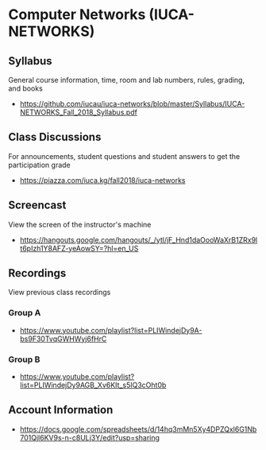 # Computer Networks (IUCA-NETWORKS)

## Syllabus

General course information, time, room and lab numbers, rules, grading, and
books

* <https://github.com/iucau/iuca-networks/blob/master/Syllabus/IUCA-NETWORKS_Fall_2018_Syllabus.pdf>

## Class Discussions

For announcements, student questions and student answers to get the
participation grade

* <https://piazza.com/iuca.kg/fall2018/iuca-networks>

## Screencast

View the screen of the instructor's machine

* <https://hangouts.google.com/hangouts/_/ytl/jF_Hnd1daOooWaXrB1ZRx9lt6pIzh1Y8AFZ-yeAowSY=?hl=en_US>

## Recordings

View previous class recordings

### Group A

* <https://www.youtube.com/playlist?list=PLIWindejDy9A-bs9F30TvqGWHWyj6fHrC>

### Group B

* <https://www.youtube.com/playlist?list=PLIWindejDy9AGB_Xv6KIt_s5IQ3cOht0b>

## Account Information

* <https://docs.google.com/spreadsheets/d/14hq3mMn5Xy4DPZQxl6G1Nb701Qjl6KV9s-n-c8ULj3Y/edit?usp=sharing>
